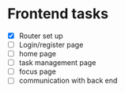 # Frontend tasks

- [x] Router set up
- [ ] Login/register page
- [ ] home page
- [ ] task management page
- [ ] focus page
- [ ] communication with back end